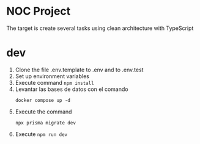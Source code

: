 # NOC Project

The target is create several tasks using clean architecture with TypeScript

# dev
1. Clone the file .env.template to .env and to .env.test
2. Set up environment variables
3. Execute command ```npm install```
4. Levantar las bases de datos con el comando
    ```
    docker compose up -d
    ```
5. Execute the command
    ```
    npx prisma migrate dev
    ```
6. Execute ```npm run dev```